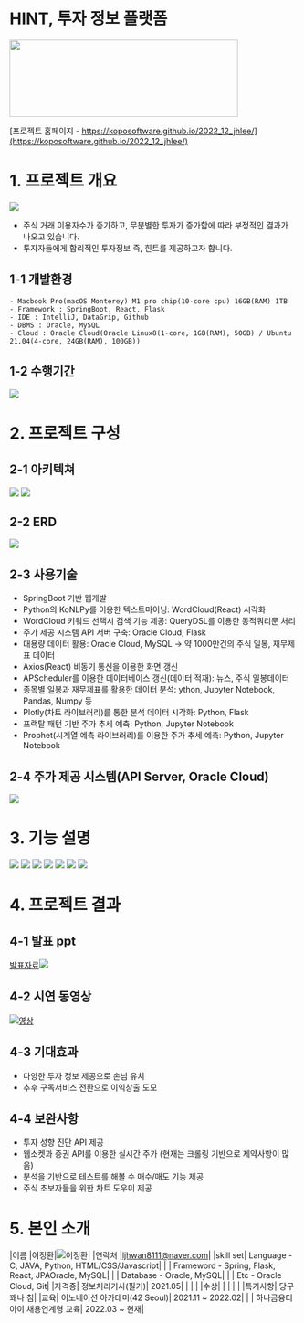 # HINT, 투자 정보 플랫폼
<img src="/asset/logo.png" width="400" height="135"/>

[프로젝트 홈페이지 - https://koposoftware.github.io/2022_12_jhlee/](https://koposoftware.github.io/2022_12_jhlee/)

# 1. 프로젝트 개요

<img src="/asset/intro.png"/><br>

- 주식 거래 이용자수가 증가하고, 무분별한 투자가 증가함에 따라 부정적인 결과가 나오고 있습니다.
- 투자자들에게 합리적인 투자정보 즉, 힌트를 제공하고자 합니다.

## 1-1 개발환경

```
- Macbook Pro(macOS Monterey) M1 pro chip(10-core cpu) 16GB(RAM) 1TB
- Framework : SpringBoot, React, Flask
- IDE : IntelliJ, DataGrip, Github
- DBMS : Oracle, MySQL
- Cloud : Oracle Cloud(Oracle Linux8(1-core, 1GB(RAM), 50GB) / Ubuntu 21.04(4-core, 24GB(RAM), 100GB))
```

## 1-2 수행기간
<img src="/asset/gant.png"/><br>

# 2. 프로젝트 구성

## 2-1 아키텍쳐
<img src="/asset/architecture.png"/>

<img src="/asset/architecture2.png"/>
   
## 2-2 ERD
<img src="/asset/erd.png"/>

## 2-3 사용기술
- SpringBoot 기반 웹개발
- Python의 KoNLPy를 이용한 텍스트마이닝: WordCloud(React) 시각화
- WordCloud 키워드 선택시 검색 기능 제공: QueryDSL를 이용한 동적쿼리문 처리
- 주가 제공 시스템 API 서버 구축: Oracle Cloud, Flask
- 대용량 데이터 활용: Oracle Cloud, MySQL -> 약 1000만건의 주식 일봉, 재무제표 데이터
- Axios(React) 비동기 통신을 이용한 화면 갱신
- APScheduler를 이용한 데이터베이스 갱신(데이터 적재): 뉴스, 주식 일봉데이터
- 종목별 일봉과 재무제표를 활용한 데이터 분석: ython, Jupyter Notebook, Pandas, Numpy 등
- Plotly(차트 라이브러리)를 통한 분석 데이터 시각화: Python, Flask
- 프랙탈 패턴 기반 주가 추세 예측: Python, Jupyter Notebook
- Prophet(시계열 예측 라이브러리)를 이용한 주가 추세 예측: Python, Jupyter Notebook

## 2-4 주가 제공 시스템(API Server, Oracle Cloud)
<img src="/asset/api.png"/>

# 3. 기능 설명
<img src="/asset/f1.png"/>
<img src="/asset/f2.png"/>
<img src="/asset/f3.png"/>
<img src="/asset/f4.png"/>
<img src="/asset/f5.png"/>
<img src="/asset/f6.png"/>
<img src="/asset/f7.png"/>

# 4. 프로젝트 결과
   
## 4-1 발표 ppt 

[발표자료<img src="/asset/발표ppt.png"/>](/asset/발표ppt.pptx)<br>

## 4-2 시연 동영상 

[![영상](/asset/link.png)](https://github.com/koposoftware/2022_12_jhlee)
  
## 4-3 기대효과
- 다양한 투자 정보 제공으로 손님 유치
- 추후 구독서비스 전환으로 이익창출 도모

## 4-4 보완사항
- 투자 성향 진단 API 제공
- 웹소켓과 증권 API를 이용한 실시간 주가
  (현재는 크롤링 기반으로 제약사항이 많음)
- 분석을 기반으로 테스트를 해볼 수 매수/매도 기능 제공
- 주식 초보자들을 위한 차트 도우미 제공

# 5. 본인 소개

|이름 |이정환|![이정환](/asset/이정환.jpg)|
|연락처 |ljhwan8111@naver.com|
|skill set| Language - C, JAVA, Python, HTML/CSS/Javascript|
| | Frameword - Spring, Flask, React, JPAOracle, MySQL|
| | Database - Oracle, MySQL|
| | Etc - Oracle Cloud, Git|
|자격증| 정보처리기사(필기)| 2021.05|
| | |
|수상| |
| | |
|특기사항| 당구 꽤나 침|
|교육| 이노베이션 아카데미(42 Seoul)| 2021.11 ~ 2022.02|
| | 하나금융티아이 채용연계형 교육| 2022.03 ~ 현재|

